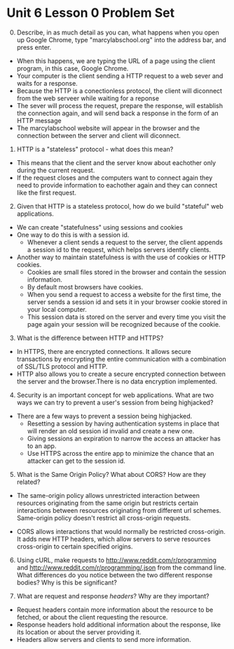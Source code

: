 # Unit 6 Lesson 0 Problem Set

0. Describe, in as much detail as you can, what happens when you open up Google Chrome, type "marcylabschool.org" into the address bar, and press enter.
- When this happens, we are typing the URL of a page using the client program, in this case, Google Chrome.
- Your computer is the client sending a HTTP request to a web sever and waits for a response.
- Because the HTTP is a conectionless protocol, the client will diconnect from the web serveer while waiting for a reponse
- The sever will process the request, prepare the response, will establish the connection again, and will send back a response in the form of an HTTP message 
- The marcylabschool website will appear in the browser and the connection between the server and client will diconnect.


1. HTTP is a "stateless" protocol - what does this mean?
- This means that the client and the server know about eachother only during the current request.
- If the request closes and the computers want to connect again they need to provide information to eachother again and they can connect like the first request. 


2. Given that HTTP is a stateless protocol, how do we build "stateful" web applications.
- We can create "statefulness" using sessions and cookies
- One way to do this is with a session id. 
    - Whenever a client sends a request to the server, the client appends a session id to the request, which helps servers identify clients. 
- Another way to maintain statefulness is with the use of cookies or HTTP cookies. 
    - Cookies are small files stored in the browser and contain the session information.
    - By default most browsers have cookies.
    - When you send a request to access a website for the first time, the server sends a session id and sets it in your browser cookie stored in your local computer. 
    - This session data is stored on the server and every time you visit the page again your session will be recognized because of the cookie. 
    

3. What is the difference between HTTP and HTTPS?

- In HTTPS, there are encrypted connections. It allows secure transactions by encrypting the entire communication with a combination of SSL/TLS protocol and HTTP. 
- HTTP also allows you to create a secure encrypted connection between the server and the browser.There is no data encryption implemented.


4. Security is an important concept for web applications. What are two ways we can try to prevent a user's session from being highjacked?
- There are a few ways to prevent a session being highjacked.
    - Resetting a session by having authentication systems in place that will render an old session id invalid and create a new one. 
    - Giving sessions an expiration to narrow the access an attacker has to an app.
    - Use HTTPS across the entire app to minimize the chance that an attacker can get to the session id.



5. What is the Same Origin Policy? What about CORS? How are they related?
- The same-origin policy allows unrestricted interaction between resources originating from the same origin but restricts certain interactions between resources originating from different url schemes. Same-origin policy doesn't restrict all cross-origin requests.

- CORS allows interactions that would normally be restricted cross-origin. It adds new HTTP headers, which allow servers to serve resources cross-origin to certain specified origins. 



6. Using cURL, make requests to http://www.reddit.com/r/programming and http://www.reddit.com/r/programming/.json from the command line. What differences do you notice between the two different response bodies? Why is this be significant?



7. What are request and response _headers_? Why are they important?
- Request headers contain more information about the resource to be fetched, or about the client requesting the resource.
- Response headers hold additional information about the response, like its location or about the server providing it.
- Headers allow servers and clients to send more information.
